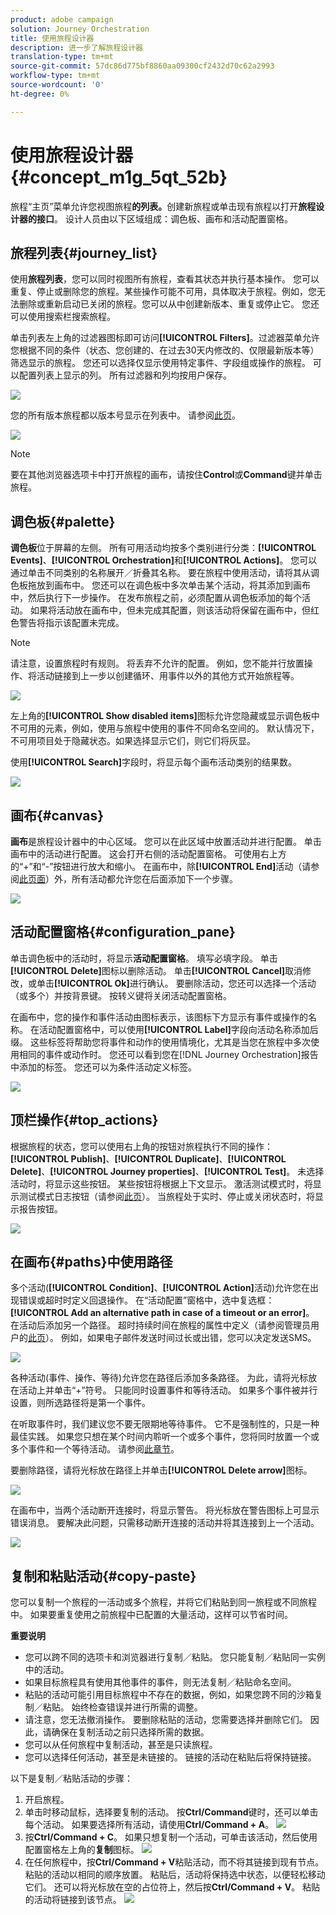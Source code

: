 ```yaml
---
product: adobe campaign
solution: Journey Orchestration
title: 使用旅程设计器
description: 进一步了解旅程设计器
translation-type: tm+mt
source-git-commit: 57dc86d775bf8860aa09300cf2432d70c62a2993
workflow-type: tm+mt
source-wordcount: '0'
ht-degree: 0%

---
```



# 使用旅程设计器 {#concept_m1g_5qt_52b}

旅程“主页”菜单允许您视图旅程&#x200B;**的列表。**&#x200B;创建新旅程或单击现有旅程以打开&#x200B;**旅程设计器的接口**。 设计人员由以下区域组成：调色板、画布和活动配置窗格。

## 旅程列表{#journey_list}

使用&#x200B;**旅程列表**，您可以同时视图所有旅程，查看其状态并执行基本操作。 您可以重复、停止或删除您的旅程。某些操作可能不可用，具体取决于旅程。例如，您无法删除或重新启动已关闭的旅程。您可以从中创建新版本、重复或停止它。 您还可以使用搜索栏搜索旅程。

单击列表左上角的过滤器图标即可访问&#x200B;**[!UICONTROL Filters]**。过滤器菜单允许您根据不同的条件（状态、您创建的、在过去30天内修改的、仅限最新版本等）筛选显示的旅程。 您还可以选择仅显示使用特定事件、字段组或操作的旅程。 可以配置列表上显示的列。 所有过滤器和列均按用户保存。

![](../assets/journey74.png)

您的所有版本旅程都以版本号显示在列表中。 请参阅[此页](../building-journeys/journey-versions.md)。

![](../assets/journey37.png)

>[!NOTE]
>
>要在其他浏览器选项卡中打开旅程的画布，请按住&#x200B;**Control**&#x200B;或&#x200B;**Command**&#x200B;键并单击旅程。

## 调色板{#palette}

**调色板**&#x200B;位于屏幕的左侧。 所有可用活动均按多个类别进行分类：**[!UICONTROL Events]**、**[!UICONTROL Orchestration]**&#x200B;和&#x200B;**[!UICONTROL Actions]**。 您可以通过单击不同类别的名称展开／折叠其名称。 要在旅程中使用活动，请将其从调色板拖放到画布中。 您还可以在调色板中多次单击某个活动，将其添加到画布中，然后执行下一步操作。 在发布旅程之前，必须配置从调色板添加的每个活动。 如果将活动放在画布中，但未完成其配置，则该活动将保留在画布中，但红色警告将指示该配置未完成。

>[!NOTE]
>
>请注意，设置旅程时有规则。 将丢弃不允许的配置。 例如，您不能并行放置操作、将活动链接到上一步以创建循环、用事件以外的其他方式开始旅程等。

![](../assets/journey38.png)

左上角的&#x200B;**[!UICONTROL Show disabled items]**&#x200B;图标允许您隐藏或显示调色板中不可用的元素，例如，使用与旅程中使用的事件不同命名空间的。 默认情况下，不可用项目处于隐藏状态。如果选择显示它们，则它们将灰显。

使用&#x200B;**[!UICONTROL Search]**&#x200B;字段时，将显示每个画布活动类别的结果数。

![](../assets/palette-filter.png)

## 画布{#canvas}

**画布**&#x200B;是旅程设计器中的中心区域。 您可以在此区域中放置活动并进行配置。 单击画布中的活动进行配置。 这会打开右侧的活动配置窗格。 可使用右上方的“+”和“-”按钮进行放大和缩小。 在画布中，除&#x200B;**[!UICONTROL End]**&#x200B;活动（请参阅[此页面](../building-journeys/end-activity.md)）外，所有活动都允许您在后面添加下一个步骤。

![](../assets/journey39.png)

## 活动配置窗格{#configuration_pane}

单击调色板中的活动时，将显示&#x200B;**活动配置窗格**。 填写必填字段。 单击&#x200B;**[!UICONTROL Delete]**&#x200B;图标以删除活动。 单击&#x200B;**[!UICONTROL Cancel]**&#x200B;取消修改，或单击&#x200B;**[!UICONTROL Ok]**&#x200B;进行确认。 要删除活动，您还可以选择一个活动（或多个）并按背景键。 按转义键将关闭活动配置窗格。

在画布中，您的操作和事件活动由图标表示，该图标下方显示有事件或操作的名称。 在活动配置窗格中，可以使用&#x200B;**[!UICONTROL Label]**&#x200B;字段向活动名称添加后缀。 这些标签将帮助您将事件和动作的使用情境化，尤其是当您在旅程中多次使用相同的事件或动作时。 您还可以看到您在[!DNL Journey Orchestration]报告中添加的标签。 您还可以为条件活动定义标签。

![](../assets/journey59bis.png)

## 顶栏操作{#top_actions}

根据旅程的状态，您可以使用右上角的按钮对旅程执行不同的操作：**[!UICONTROL Publish]**、**[!UICONTROL Duplicate]**、**[!UICONTROL Delete]**、**[!UICONTROL Journey properties]**、**[!UICONTROL Test]**。 未选择活动时，将显示这些按钮。 某些按钮将根据上下文显示。 激活测试模式时，将显示测试模式日志按钮（请参阅[此页](../building-journeys/testing-the-journey.md)）。 当旅程处于实时、停止或关闭状态时，将显示报告按钮。

![](../assets/journey41.png)

## 在画布{#paths}中使用路径

多个活动(**[!UICONTROL Condition]**、**[!UICONTROL Action]**&#x200B;活动)允许您在出现错误或超时时定义回退操作。 在“活动配置”窗格中，选中复选框：**[!UICONTROL Add an alternative path in case of a timeout or an error]**。 在活动后添加另一个路径。 超时持续时间在旅程的属性中定义（请参阅管理员用户的[此页](../building-journeys/changing-properties.md)）。 例如，如果电子邮件发送时间过长或出错，您可以决定发送SMS。

![](../assets/journey42.png)

各种活动(事件、操作、等待)允许您在路径后添加多条路径。 为此，请将光标放在活动上并单击“+”符号。 只能同时设置事件和等待活动。 如果多个事件被并行设置，则所选路径将是第一个事件。

在听取事件时，我们建议您不要无限期地等待事件。 它不是强制性的，只是一种最佳实践。 如果您只想在某个时间内聆听一个或多个事件，您将同时放置一个或多个事件和一个等待活动。 请参阅[此章节](../building-journeys/event-activities.md#section_vxv_h25_pgb)。

要删除路径，请将光标放在路径上并单击&#x200B;**[!UICONTROL Delete arrow]**&#x200B;图标。

![](../assets/journey42ter.png)

在画布中，当两个活动断开连接时，将显示警告。 将光标放在警告图标上可显示错误消息。 要解决此问题，只需移动断开连接的活动并将其连接到上一个活动。

![](../assets/canvas-disconnected.png)

## 复制和粘贴活动{#copy-paste}

您可以复制一个旅程的一活动或多个旅程，并将它们粘贴到同一旅程或不同旅程中。 如果要重复使用之前旅程中已配置的大量活动，这样可以节省时间。

**重要说明**

* 您可以跨不同的选项卡和浏览器进行复制／粘贴。 您只能复制／粘贴同一实例中的活动。
* 如果目标旅程具有使用其他事件的事件，则无法复制／粘贴命名空间。
* 粘贴的活动可能引用目标旅程中不存在的数据，例如，如果您跨不同的沙箱复制／粘贴。 始终检查错误并进行所需的调整。
* 请注意，您无法撤消操作。 要删除粘贴的活动，您需要选择并删除它们。 因此，请确保在复制活动之前只选择所需的数据。
* 您可以从任何旅程中复制活动，甚至是只读旅程。
* 您可以选择任何活动，甚至是未链接的。 链接的活动在粘贴后将保持链接。

以下是复制／粘贴活动的步骤：

1. 开启旅程。
1. 单击时移动鼠标，选择要复制的活动。 按&#x200B;**Ctrl/Command**&#x200B;键时，还可以单击每个活动。 如果要选择所有活动，请使用&#x200B;**Ctrl/Command + A**。
   ![](../assets/copy-paste1.png)
1. 按&#x200B;**Ctrl/Command + C**。
如果只想复制一个活动，可单击该活动，然后使用配置窗格左上角的**复制**图标。
   ![](../assets/copy-paste2.png)
1. 在任何旅程中，按&#x200B;**Ctrl/Command + V**&#x200B;粘贴活动，而不将其链接到现有节点。 粘贴的活动以相同的顺序放置。 粘贴后，活动将保持选中状态，以便轻松移动它们。 还可以将光标放在空的占位符上，然后按&#x200B;**Ctrl/Command + V**。 粘贴的活动将链接到该节点。
   ![](../assets/copy-paste3.png)


